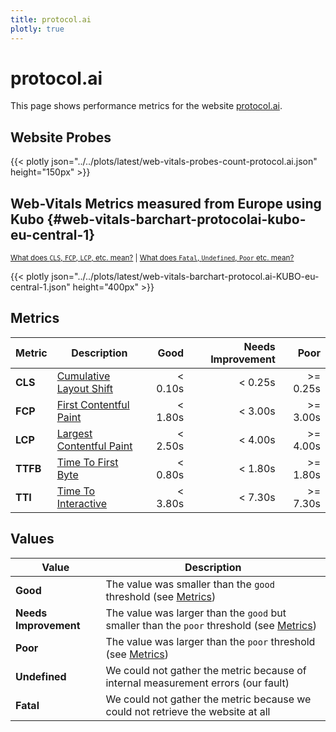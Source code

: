 ```yaml
---
title: protocol.ai
plotly: true
---
```


# protocol.ai

This page shows performance metrics for the
website [protocol.ai](https://protocol.ai).

## Website Probes

{{< plotly json="../../plots/latest/web-vitals-probes-count-protocol.ai.json" height="150px" >}}


## Web-Vitals Metrics measured from Europe using Kubo {#web-vitals-barchart-protocolai-kubo-eu-central-1}

<small>[What does `CLS`, `FCP`, `LCP`, etc. mean?](#metrics) | [What does `Fatal`, `Undefined`, `Poor` etc. mean?](#values)</small>

{{< plotly json="../../plots/latest/web-vitals-barchart-protocol.ai-KUBO-eu-central-1.json" height="400px" >}}

## Metrics

| Metric   | Description                                                                                 |    Good | Needs Improvement |     Poor |
|----------|---------------------------------------------------------------------------------------------|--------:|------------------:|---------:|
| **CLS**  | [Cumulative Layout Shift](https://web.dev/cls/)                                             | < 0.10s |           < 0.25s | >= 0.25s |
| **FCP**  | [First Contentful Paint](https://web.dev/fcp/)                                              | < 1.80s |           < 3.00s | >= 3.00s |
| **LCP**  | [Largest Contentful Paint](https://web.dev/lcp/)                                            | < 2.50s |           < 4.00s | >= 4.00s |
| **TTFB** | [Time To First Byte](https://web.dev/ttfb/)                                                 | < 0.80s |           < 1.80s | >= 1.80s |
| **TTI**  | [Time To Interactive](https://developer.chrome.com/docs/lighthouse/performance/interactive) | < 3.80s |           < 7.30s | >= 7.30s |

## Values

| Value                 | Description                                                                                          |
|-----------------------|------------------------------------------------------------------------------------------------------|
| **Good**              | The value was smaller than the `good` threshold (see [Metrics](#metrics))                            |
| **Needs Improvement** | The value was larger than the `good` but smaller than the `poor` threshold (see [Metrics](#metrics)) |
| **Poor**              | The value was larger than the `poor` threshold (see [Metrics](#metrics))                             |
| **Undefined**         | We could not gather the metric because of internal measurement errors (our fault)                    |
| **Fatal**             | We could not gather the metric because we could not retrieve the website at all                      |
